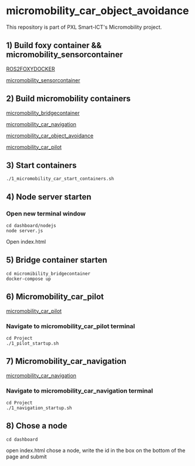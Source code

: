 # micromobility_car_object_avoidance
This repository is part of PXL Smart-ICT's Micromobility project. 

## 1) Build foxy container && micromobility_sensorcontainer
[ROS2FOXYDOCKER](https://github.com/PXLAIRobotics/ROS2FoxyDocker)

[micromobility_sensorcontainer](https://github.com/PXLRoboticsLab/micromobility_sensorcontainer.git)

## 2) Build micromobility containers
[micromobility_bridgecontainer](https://github.com/andyindemans/MicroMobility_Golfcart_Combined/tree/main/micromobility_bridgecontainer)

[micromobility_car_navigation](https://github.com/andyindemans/MicroMobility_Golfcart_Combined/tree/main/micromobility_car_navigation)

[micromobility_car_object_avoidance](https://github.com/andyindemans/MicroMobility_Golfcart_Combined/tree/main/micromobility_car_object_avoidance)

[micromobility_car_pilot](https://github.com/andyindemans/MicroMobility_Golfcart_Combined/tree/main/micromobility_car_pilot)

## 3) Start containers
````
./1_micromobility_car_start_containers.sh
````

## 4) Node server starten
### Open new terminal window
````
cd dashboard/nodejs
node server.js
````

Open index.html

## 5) Bridge container starten
````
cd micromibility_bridgecontainer
docker-compose up
````

## 6) Micromobility_car_pilot
[micromobility_car_pilot](https://github.com/andyindemans/MicroMobility_Golfcart_Combined/tree/main/micromobility_car_pilot)

### Navigate to micromobility_car_pilot terminal
````
cd Project
./1_pilot_startup.sh
````

## 7) Micromobility_car_navigation
[micromobility_car_navigation](https://github.com/andyindemans/MicroMobility_Golfcart_Combined/tree/main/micromobility_car_navigation)
### Navigate to micromobility_car_navigation terminal
````
cd Project
./1_navigation_startup.sh
````
## 8) Chose a node
````
cd dashboard
```` 
open index.html
chose a node, write the id in the box on the bottom of the page and submit

